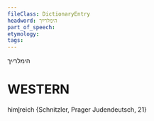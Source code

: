 ```yaml
---
fileClass: DictionaryEntry
headword: הימלרײַך
part_of_speech: 
etymology: 
tags: 
---
```

הימלרײַך

WESTERN
========

himl̥reich {Schnitzler, Prager Judendeutsch, 21}